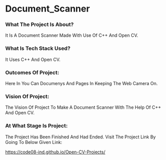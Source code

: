 # Document_Scanner

### What The Project Is About?
It Is A Document Scanner Made With Use Of C++ And Open CV.

### What Is Tech Stack Used?
It Uses C++ And Open CV.

### Outcomes Of Project:
Here In You Can Documenys And Pages In Keeping The Web Camera On.

### Vision Of Project:
The Vision Of Project To Make A Document Scanner With The Help Of C++ And Open CV.

### At What Stage Is Project:
The Project Has Been Finished And Had Ended. Visit The Project Link By Going To Below Given Link:

https://code08-ind.github.io/Open-CV-Projects/
